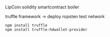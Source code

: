 LipCoin solidity smartcontract boiler

truffle framework -> deploy ropsten test network


````
npm install truffle
npm install truffle-hdwallet-provider
````
